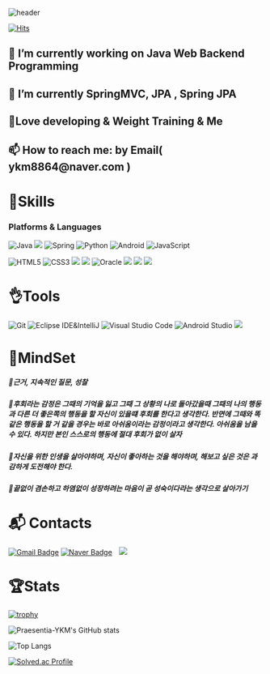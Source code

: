 ![header](https://capsule-render.vercel.app/api?animation=fadeIn&text=Praesentia-YKM👋&fontColor=FEF1E6&fontSize=100)




[![Hits](https://hits.seeyoufarm.com/api/count/incr/badge.svg?url=https%3A%2F%2Fgithub.com%2Falstjs1207&count_bg=%2379C83D&title_bg=%23555555&icon=codeigniter.svg&icon_color=%23F70000&title=Hello+World&edge_flat=false)](https://hits.seeyoufarm.com)
<div>
  

  <h2>🔭 I’m currently working on Java Web Backend Programming</h2>
  <h2>🌱 I’m currently SpringMVC, JPA , Spring JPA </h2>
  <h2>👊Love developing & Weight Training & Me</h2>
  <h2> 📫 How to reach me: by Email( ykm8864@naver.com )</h2>
  
  # 💪Skills
### Platforms & Languages
![Java](https://img.shields.io/badge/Java-007396.svg?&style=for-the-badge&logo=Java&logoColor=white)
<img src="https://img.shields.io/badge/-springBoot-green?style=for-the-badge&logo=Spring Boot&logoColor=white"/>
![Spring](https://img.shields.io/badge/Spring-6DB33F.svg?&style=for-the-badge&logo=Spring&logoColor=white)
![Python](https://img.shields.io/badge/Python-3776AB.svg?&style=for-the-badge&logo=Python&logoColor=white)
![Android](https://img.shields.io/badge/Android-3DDC84.svg?&style=for-the-badge&logo=Android&logoColor=white)
![JavaScript](https://img.shields.io/badge/JavaScript-F7DF1E.svg?&style=for-the-badge&logo=JavaScript&logoColor=white)

![HTML5](https://img.shields.io/badge/HTML5-E34F26.svg?&style=for-the-badge&logo=HTML5&logoColor=white)
![CSS3](https://img.shields.io/badge/CSS3-1572B6.svg?&style=for-the-badge&logo=CSS3&logoColor=white)
<img src="https://img.shields.io/badge/-Mysql-blue?style=for-the-badge&logo=MariaDB Foundation&logoColor=white"/>
<img src="https://img.shields.io/badge/-gcp-009DAE?style=for-the-badge&logo=Google Cloud&logoColor=white"/>
![Oracle](https://img.shields.io/badge/Oracle-F80000.svg?&style=for-the-badge&logo=Oracle&logoColor=white)
<img src="https://img.shields.io/badge/Docker-2496ED?style=for-the-badge&logo=Docker&logoColor=white">
<img src="https://img.shields.io/badge/Domain--Driven%20Design-blue?style=for-the-badge">
<img src="https://img.shields.io/badge/Test--Driven%20Development-green?style=for-the-badge">



# 👌Tools
![Git](https://img.shields.io/badge/Git-F05032.svg?&style=for-the-badge&logo=Git&logoColor=white)
![Eclipse IDE&IntelliJ](https://img.shields.io/badge/Eclipse%20IDE-2C2255.svg?&style=for-the-badge&logo=Eclipse%20IDE&logoColor=white)
![Visual Studio Code](https://img.shields.io/badge/Visual%20Studio%20Code-007ACC.svg?&style=for-the-badge&logo=Visual%20Studio%20Code&logoColor=white)
![Android Studio](https://img.shields.io/badge/Android%20Studio-3DDC84.svg?&style=for-the-badge&logo=Android%20Studio&logoColor=white)
<img src="https://img.shields.io/badge/-Github-2C272E?style=for-the-badge&logo=GitHub&logoColor=white"/>

  # 🤔MindSet
  <h5>💭근거, 지속적인 질문, 성찰</h5>
  <h5>💭후회라는 감정은 그때의 기억을 잃고 그때 그 상황의 나로 돌아갔을때 그때의 나의 행동과 다른 더 좋은쪽의 행동을 할 자신이 있을떄 후회를 한다고 생각한다.   반면에 그때와 똑같은 행동을 할 거 같을 경우는 바로 아쉬움이라는 감정이라고 생각한다.   아쉬움을 남을 수 있다. 하지만 본인 스스로의 행동에 절대 후회가 없이 살자</h5>
  <h5>💭자신을 위한 인생을 살아야하며, 자신이 좋아하는 것을 해야하며, 해보고 싶은 것은 과감하게 도전해야 한다. </h5>
  <h5>💭끝없이 겸손하고 하염없이 성장하려는 마음이 곧 성숙이다라는 생각으로 살아가기 </h5>
  
  
# :mailbox_with_mail: Contacts
[![Gmail Badge](https://img.shields.io/badge/Gmail-d14836?style=flat-square&logo=Gmail&logoColor=white&link=mailto:yangkwonmo0916@gmail.com)](mailto:yangkwonmo0916@gmail.com)
[![Naver Badge](https://img.shields.io/badge/Naver-03C75A?style=flat-square&logo=Naver&logoColor=white&link=mailto:ykm8864@naver.com)](mailto:ykm8864@naver.com)
<a href="https://www.instagram.com/kwon._.moya/">
    <img 
        src="http://img.shields.io/badge/-Instagram-black?style=flat&logo=Instagram&link=https://www.instagram.com/kwon._.moya/"
        style="height : auto; margin-left : 10px; margin-right : 10px;"/>
</a>
</div>
<p>  
  
#  🏆Stats
[![trophy](https://github-profile-trophy.vercel.app/?username=Praesentia-YKM)](https://github.com/ryo-ma/github-profile-trophy)
  
![Praesentia-YKM's GitHub stats](https://github-readme-stats.vercel.app/api?username=Praesentia-YKM&show_icons=true&theme=tokyonight)
  
![Top Langs](https://github-readme-stats.vercel.app/api/top-langs/?username=Praesentia-YKM&layout=compact&theme=tokyonight)
  
[![Solved.ac Profile](http://mazassumnida.wtf/api/v2/generate_badge?boj=ykm09160916)](https://solved.ac/ykm09160916/)
  
</p>
